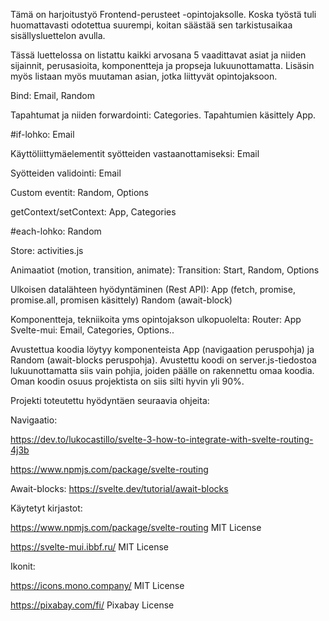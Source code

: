 
Tämä on harjoitustyö Frontend-perusteet -opintojaksolle.
Koska työstä tuli huomattavasti odotettua suurempi, koitan säästää sen tarkistusaikaa sisällysluettelon avulla. 

Tässä luettelossa on listattu kaikki arvosana 5 vaadittavat asiat ja niiden sijainnit, perusasioita, komponentteja ja propseja lukuunottamatta. Lisäsin myös listaan myös muutaman asian, jotka liittyvät opintojaksoon.

Bind:
Email, Random

Tapahtumat ja niiden forwardointi:
Categories. Tapahtumien käsittely App.

#if-lohko:
Email 

Käyttöliittymäelementit syötteiden vastaanottamiseksi:
Email

Syötteiden validointi:
Email

Custom eventit:
Random, Options

getContext/setContext:
App, Categories

#each-lohko:
Random

Store:
activities.js

Animaatiot (motion, transition, animate):
Transition: Start, Random, Options


Ulkoisen datalähteen hyödyntäminen (Rest API):
App (fetch, promise, promise.all, promisen käsittely)
Random (await-block)

Komponentteja, tekniikoita yms opintojakson ulkopuolelta:
Router: App
Svelte-mui: Email, Categories, Options.. 

Avustettua koodia löytyy komponenteista App (navigaation peruspohja) ja Random (await-blocks peruspohja). Avustettu koodi on server.js-tiedostoa lukuunottamatta siis vain pohjia, joiden päälle on rakennettu omaa koodia. Oman koodin osuus projektista on siis silti hyvin yli 90%.


Projekti toteutettu hyödyntäen seuraavia ohjeita:

Navigaatio: 

https://dev.to/lukocastillo/svelte-3-how-to-integrate-with-svelte-routing-4j3b

https://www.npmjs.com/package/svelte-routing

Await-blocks:
https://svelte.dev/tutorial/await-blocks 


Käytetyt kirjastot:

https://www.npmjs.com/package/svelte-routing
MIT License

https://svelte-mui.ibbf.ru/
MIT License

Ikonit:

https://icons.mono.company/
MIT License

https://pixabay.com/fi/
Pixabay License 
